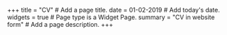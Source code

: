+++
title = "CV"  # Add a page title.
date = 01-02-2019  # Add today's date.
widgets = true  # Page type is a Widget Page.
summary = "CV in website form"  # Add a page description.
+++
